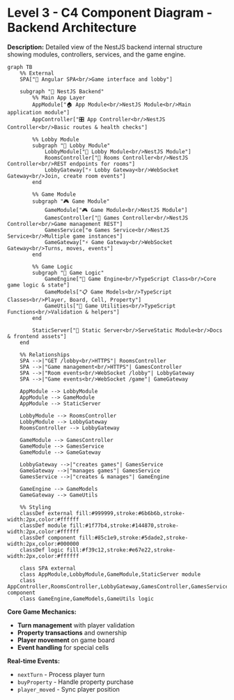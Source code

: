 # Level 3 - C4 Component Diagram - Backend Architecture

**Description:** Detailed view of the NestJS backend internal structure showing modules, controllers, services, and the game engine.

```mermaid
graph TB
    %% External
    SPA["📱 Angular SPA<br/>Game interface and lobby"]
    
    subgraph "🔧 NestJS Backend"
        %% Main App Layer
        AppModule["🏠 App Module<br/>NestJS Module<br/>Main application module"]
        AppController["🎛️ App Controller<br/>NestJS Controller<br/>Basic routes & health checks"]
        
        %% Lobby Module
        subgraph "🏢 Lobby Module"
            LobbyModule["🏢 Lobby Module<br/>NestJS Module"]
            RoomsController["🚪 Rooms Controller<br/>NestJS Controller<br/>REST endpoints for rooms"]
            LobbyGateway["⚡ Lobby Gateway<br/>WebSocket Gateway<br/>Join, create room events"]
        end
        
        %% Game Module  
        subgraph "🎮 Game Module"
            GameModule["🎮 Game Module<br/>NestJS Module"]
            GamesController["🎯 Games Controller<br/>NestJS Controller<br/>Game management REST"]
            GamesService["⚙️ Games Service<br/>NestJS Service<br/>Multiple game instances"]
            GameGateway["⚡ Game Gateway<br/>WebSocket Gateway<br/>Turns, moves, events"]
        end
        
        %% Game Logic
        subgraph "🧠 Game Logic"
            GameEngine["🎯 Game Engine<br/>TypeScript Class<br/>Core game logic & state"]
            GameModels["📋 Game Models<br/>TypeScript Classes<br/>Player, Board, Cell, Property"]
            GameUtils["🔧 Game Utilities<br/>TypeScript Functions<br/>Validation & helpers"]
        end
        
        StaticServer["📁 Static Server<br/>ServeStatic Module<br/>Docs & frontend assets"]
    end
    
    %% Relationships
    SPA -->|"GET /lobby<br/>HTTPS"| RoomsController
    SPA -->|"Game management<br/>HTTPS"| GamesController
    SPA -->|"Room events<br/>WebSocket /lobby"| LobbyGateway
    SPA -->|"Game events<br/>WebSocket /game"| GameGateway
    
    AppModule --> LobbyModule
    AppModule --> GameModule
    AppModule --> StaticServer
    
    LobbyModule --> RoomsController
    LobbyModule --> LobbyGateway
    RoomsController --> LobbyGateway
    
    GameModule --> GamesController
    GameModule --> GamesService
    GameModule --> GameGateway
    
    LobbyGateway -->|"creates games"| GamesService
    GameGateway -->|"manages games"| GamesService
    GamesService -->|"creates & manages"| GameEngine
    
    GameEngine --> GameModels
    GameGateway --> GameUtils
    
    %% Styling
    classDef external fill:#999999,stroke:#6b6b6b,stroke-width:2px,color:#ffffff
    classDef module fill:#1f77b4,stroke:#144870,stroke-width:2px,color:#ffffff
    classDef component fill:#85c1e9,stroke:#5dade2,stroke-width:2px,color:#000000
    classDef logic fill:#f39c12,stroke:#e67e22,stroke-width:2px,color:#ffffff
    
    class SPA external
    class AppModule,LobbyModule,GameModule,StaticServer module
    class AppController,RoomsController,LobbyGateway,GamesController,GamesService,GameGateway component
    class GameEngine,GameModels,GameUtils logic
```

**Core Game Mechanics:**
- **Turn management** with player validation
- **Property transactions** and ownership
- **Player movement** on game board
- **Event handling** for special cells

**Real-time Events:**
- `nextTurn` - Process player turn
- `buyProperty` - Handle property purchase
- `player_moved` - Sync player position